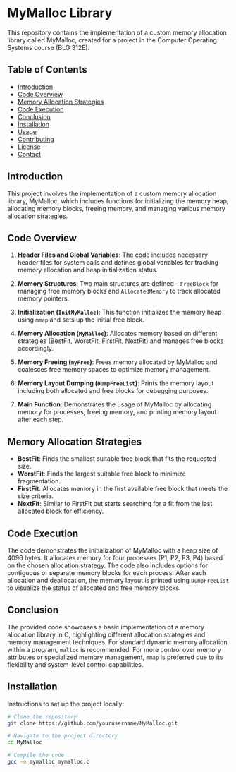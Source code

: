 # MyMalloc Library

This repository contains the implementation of a custom memory allocation library called MyMalloc, created for a project in the Computer Operating Systems course (BLG 312E).

## Table of Contents

- [Introduction](#introduction)
- [Code Overview](#code-overview)
- [Memory Allocation Strategies](#memory-allocation-strategies)
- [Code Execution](#code-execution)
- [Conclusion](#conclusion)
- [Installation](#installation)
- [Usage](#usage)
- [Contributing](#contributing)
- [License](#license)
- [Contact](#contact)

## Introduction

This project involves the implementation of a custom memory allocation library, MyMalloc, which includes functions for initializing the memory heap, allocating memory blocks, freeing memory, and managing various memory allocation strategies.

## Code Overview

1. **Header Files and Global Variables**: The code includes necessary header files for system calls and defines global variables for tracking memory allocation and heap initialization status.

2. **Memory Structures**: Two main structures are defined - `FreeBlock` for managing free memory blocks and `AllocatedMemory` to track allocated memory pointers.

3. **Initialization (`InitMyMalloc`)**: This function initializes the memory heap using `mmap` and sets up the initial free block.

4. **Memory Allocation (`MyMalloc`)**: Allocates memory based on different strategies (BestFit, WorstFit, FirstFit, NextFit) and manages free blocks accordingly.

5. **Memory Freeing (`myFree`)**: Frees memory allocated by MyMalloc and coalesces free memory spaces to optimize memory management.

6. **Memory Layout Dumping (`DumpFreeList`)**: Prints the memory layout including both allocated and free blocks for debugging purposes.

7. **Main Function**: Demonstrates the usage of MyMalloc by allocating memory for processes, freeing memory, and printing memory layout after each step.

## Memory Allocation Strategies

- **BestFit**: Finds the smallest suitable free block that fits the requested size.
- **WorstFit**: Finds the largest suitable free block to minimize fragmentation.
- **FirstFit**: Allocates memory in the first available free block that meets the size criteria.
- **NextFit**: Similar to FirstFit but starts searching for a fit from the last allocated block for efficiency.

## Code Execution

The code demonstrates the initialization of MyMalloc with a heap size of 4096 bytes. It allocates memory for four processes (P1, P2, P3, P4) based on the chosen allocation strategy. The code also includes options for contiguous or separate memory blocks for each process. After each allocation and deallocation, the memory layout is printed using `DumpFreeList` to visualize the status of allocated and free memory blocks.

## Conclusion

The provided code showcases a basic implementation of a memory allocation library in C, highlighting different allocation strategies and memory management techniques. For standard dynamic memory allocation within a program, `malloc` is recommended. For more control over memory attributes or specialized memory management, `mmap` is preferred due to its flexibility and system-level control capabilities.

## Installation

Instructions to set up the project locally:

```bash
# Clone the repository
git clone https://github.com/yourusername/MyMalloc.git

# Navigate to the project directory
cd MyMalloc

# Compile the code
gcc -o mymalloc mymalloc.c

